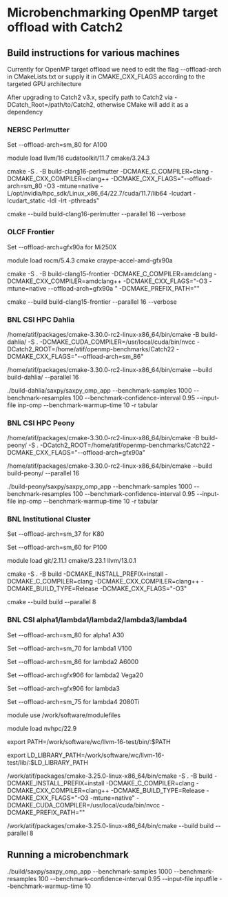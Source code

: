 # Microbenchmarking OpenMP target offload with Catch2

## Build instructions for various machines

Currently for OpenMP target offload we need to edit the flag --offload-arch in CMakeLists.txt or supply it in CMAKE_CXX_FLAGS
 according to the targeted GPU architecture

After upgrading to Catch2 v3.x, specify path to Catch2 via -DCatch_Root=/path/to/Catch2, otherwise CMake will add it as a dependency

### NERSC Perlmutter

Set --offload-arch=sm_80 for A100 

module load llvm/16 cudatoolkit/11.7 cmake/3.24.3

cmake -S . -B build-clang16-perlmutter -DCMAKE_C_COMPILER=clang -DCMAKE_CXX_COMPILER=clang++ -DCMAKE_CXX_FLAGS="--offload-arch=sm_80 -O3 -mtune=native -L/opt/nvidia/hpc_sdk/Linux_x86_64/22.7/cuda/11.7/lib64 -lcudart -lcudart_static -ldl -lrt -pthreads"

cmake --build build-clang16-perlmutter --parallel 16 --verbose

### OLCF Frontier

Set --offload-arch=gfx90a for Mi250X

module load rocm/5.4.3 cmake craype-accel-amd-gfx90a

cmake -S . -B build-clang15-frontier -DCMAKE_C_COMPILER=amdclang -DCMAKE_CXX_COMPILER=amdclang++ -DCMAKE_CXX_FLAGS="-O3 -mtune=native --offload-arch=gfx90a " -DCMAKE_PREFIX_PATH=""

cmake --build build-clang15-frontier --parallel 16 --verbose

### BNL CSI HPC Dahlia

/home/atif/packages/cmake-3.30.0-rc2-linux-x86_64/bin/cmake -B build-dahlia/ -S . -DCMAKE_CUDA_COMPILER=/usr/local/cuda/bin/nvcc -DCatch2_ROOT=/home/atif/openmp-benchmarks/Catch22 -DCMAKE_CXX_FLAGS="--offload-arch=sm_86"

/home/atif/packages/cmake-3.30.0-rc2-linux-x86_64/bin/cmake --build build-dahlia/ --parallel 16

./build-dahlia/saxpy/saxpy_omp_app --benchmark-samples 1000 --benchmark-resamples 100 --benchmark-confidence-interval 0.95 --input-file inp-omp --benchmark-warmup-time 10 -r tabular

### BNL CSI HPC Peony

/home/atif/packages/cmake-3.30.0-rc2-linux-x86_64/bin/cmake -B build-peony/ -S . -DCatch2_ROOT=/home/atif/openmp-benchmarks/Catch22 -DCMAKE_CXX_FLAGS="--offload-arch=gfx90a"

/home/atif/packages/cmake-3.30.0-rc2-linux-x86_64/bin/cmake --build build-peony/ --parallel 16

./build-peony/saxpy/saxpy_omp_app --benchmark-samples 1000 --benchmark-resamples 100 --benchmark-confidence-interval 0.95 --input-file inp-omp --benchmark-warmup-time 10 -r tabular

### BNL Institutional Cluster

Set --offload-arch=sm_37 for K80

Set --offload-arch=sm_60 for P100

module load git/2.11.1 cmake/3.23.1 llvm/13.0.1

cmake -S . -B build -DCMAKE_INSTALL_PREFIX=install -DCMAKE_C_COMPILER=clang -DCMAKE_CXX_COMPILER=clang++ -DCMAKE_BUILD_TYPE=Release -DCMAKE_CXX_FLAGS="-O3"

cmake --build build --parallel 8

### BNL CSI alpha1/lambda1/lambda2/lambda3/lambda4

Set --offload-arch=sm_80 for alpha1 A30

Set --offload-arch=sm_70 for lambda1 V100

Set --offload-arch=sm_86 for lambda2 A6000

Set --offload-arch=gfx906 for lambda2 Vega20

Set --offload-arch=gfx906 for lambda3

Set --offload-arch=sm_75 for lambda4 2080Ti

module use /work/software/modulefiles

module load nvhpc/22.9

export PATH=/work/software/wc/llvm-16-test/bin/:$PATH

export LD_LIBRARY_PATH=/work/software/wc/llvm-16-test/lib/:$LD_LIBRARY_PATH

/work/atif/packages/cmake-3.25.0-linux-x86_64/bin/cmake -S . -B build -DCMAKE_INSTALL_PREFIX=install -DCMAKE_C_COMPILER=clang -DCMAKE_CXX_COMPILER=clang++ -DCMAKE_BUILD_TYPE=Release -DCMAKE_CXX_FLAGS="-O3 -mtune=native" -DCMAKE_CUDA_COMPILER=/usr/local/cuda/bin/nvcc -DCMAKE_PREFIX_PATH=""

/work/atif/packages/cmake-3.25.0-linux-x86_64/bin/cmake --build build --parallel 8


## Running a microbenchmark

./build/saxpy/saxpy_omp_app --benchmark-samples 1000 --benchmark-resamples 100 --benchmark-confidence-interval 0.95 --input-file inputfile --benchmark-warmup-time 10
